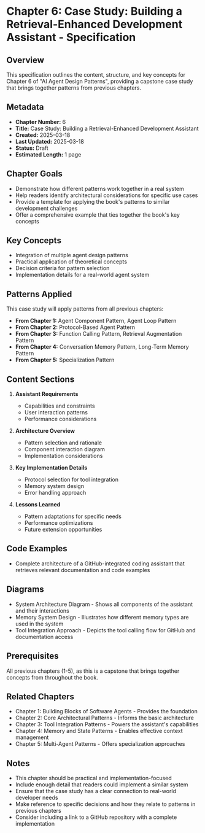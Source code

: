 # Chapter 6: Case Study: Building a Retrieval-Enhanced Development Assistant - Specification

## Overview
This specification outlines the content, structure, and key concepts for Chapter 6 of "AI Agent Design Patterns", providing a capstone case study that brings together patterns from previous chapters.

## Metadata
- **Chapter Number:** 6
- **Title:** Case Study: Building a Retrieval-Enhanced Development Assistant
- **Created:** 2025-03-18
- **Last Updated:** 2025-03-18
- **Status:** Draft
- **Estimated Length:** 1 page

## Chapter Goals
- Demonstrate how different patterns work together in a real system
- Help readers identify architectural considerations for specific use cases
- Provide a template for applying the book's patterns to similar development challenges
- Offer a comprehensive example that ties together the book's key concepts

## Key Concepts
- Integration of multiple agent design patterns
- Practical application of theoretical concepts
- Decision criteria for pattern selection
- Implementation details for a real-world agent system

## Patterns Applied
This case study will apply patterns from all previous chapters:
- **From Chapter 1:** Agent Component Pattern, Agent Loop Pattern
- **From Chapter 2:** Protocol-Based Agent Pattern
- **From Chapter 3:** Function Calling Pattern, Retrieval Augmentation Pattern
- **From Chapter 4:** Conversation Memory Pattern, Long-Term Memory Pattern
- **From Chapter 5:** Specialization Pattern

## Content Sections
1. **Assistant Requirements**
   - Capabilities and constraints
   - User interaction patterns
   - Performance considerations

2. **Architecture Overview**
   - Pattern selection and rationale
   - Component interaction diagram
   - Implementation considerations

3. **Key Implementation Details**
   - Protocol selection for tool integration
   - Memory system design
   - Error handling approach

4. **Lessons Learned**
   - Pattern adaptations for specific needs
   - Performance optimizations
   - Future extension opportunities

## Code Examples
- Complete architecture of a GitHub-integrated coding assistant that retrieves relevant documentation and code examples

## Diagrams
- System Architecture Diagram - Shows all components of the assistant and their interactions
- Memory System Design - Illustrates how different memory types are used in the system
- Tool Integration Approach - Depicts the tool calling flow for GitHub and documentation access

## Prerequisites
All previous chapters (1-5), as this is a capstone that brings together concepts from throughout the book.

## Related Chapters
- Chapter 1: Building Blocks of Software Agents - Provides the foundation
- Chapter 2: Core Architectural Patterns - Informs the basic architecture
- Chapter 3: Tool Integration Patterns - Powers the assistant's capabilities
- Chapter 4: Memory and State Patterns - Enables effective context management
- Chapter 5: Multi-Agent Patterns - Offers specialization approaches

## Notes
- This chapter should be practical and implementation-focused
- Include enough detail that readers could implement a similar system
- Ensure that the case study has a clear connection to real-world developer needs
- Make reference to specific decisions and how they relate to patterns in previous chapters
- Consider including a link to a GitHub repository with a complete implementation